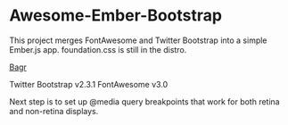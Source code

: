 Awesome-Ember-Bootstrap
=======================

This project merges FontAwesome and Twitter Bootstrap into a simple Ember.js app. foundation.css is still in the distro.

<a href="http://mashcode.github.com/Bagr">Bagr</a>

Twitter Bootstrap v2.3.1
FontAwesome v3.0

Next step is to set up @media query breakpoints that work for both retina and non-retina displays.
